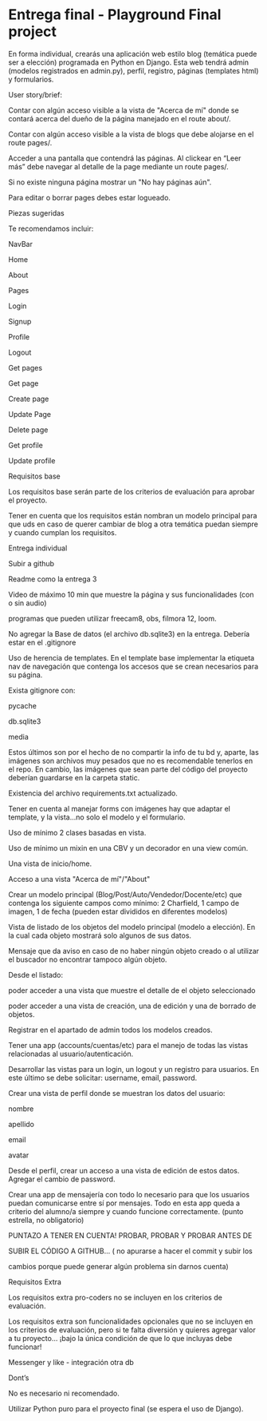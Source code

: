 # Entrega final - Playground Final project
En forma individual, crearás una aplicación web estilo blog (temática puede ser a elección) programada en Python en Django. Esta web tendrá admin (modelos registrados en admin.py), perfil, registro, páginas (templates html) y formularios.

User story/brief:

Contar con algún acceso visible a la vista de "Acerca de mí" donde se contará acerca del dueño de la página manejado en el route about/.

Contar con algún acceso visible a la vista de blogs que debe alojarse en el route pages/.

Acceder a una pantalla que contendrá las páginas. Al clickear en “Leer más” debe navegar al detalle de la page mediante un route pages/.

Si no existe ninguna página mostrar un "No hay páginas aún".

Para editar o borrar pages debes estar logueado.

Piezas sugeridas

Te recomendamos incluir:

NavBar

Home

About

Pages

Login

Signup

Profile

Logout

Get pages

Get page

Create page

Update Page

Delete page

Get profile

Update profile

Requisitos base

Los requisitos base serán parte de los criterios de evaluación para aprobar el proyecto.

Tener en cuenta que los requisitos están nombran un modelo principal para que uds en caso de querer cambiar de blog a otra temática puedan siempre y cuando cumplan los requisitos.

Entrega individual

Subir a github

Readme como la entrega 3

Video de máximo 10 min que muestre la página y sus funcionalidades (con o sin audio)


programas que pueden utilizar freecam8, obs, filmora 12, loom.


No agregar la Base de datos (el archivo db.sqlite3) en la entrega. Debería estar en el .gitignore

Uso de herencia de templates. En el template base implementar la etiqueta nav de navegación que contenga los accesos que se crean necesarios para su página.

Exista gitignore con:

pycache

db.sqlite3

media

Estos últimos son por el hecho de no compartir la info de tu bd y, aparte, las imágenes son archivos muy pesados que no es recomendable tenerlos en el repo. En cambio, las imágenes que sean parte del código del proyecto deberían guardarse en la carpeta static.

Existencia del archivo requirements.txt actualizado.

Tener en cuenta al manejar forms con imágenes hay que adaptar el template, y la vista...no solo el modelo y el formulario.

Uso de mínimo 2 clases basadas en vista.

Uso de mínimo un mixin en una CBV y un decorador en una view común.

Una vista de inicio/home.

Acceso a una vista "Acerca de mí"/"About"

Crear un modelo principal (Blog/Post/Auto/Vendedor/Docente/etc) que contenga los siguiente campos como mínimo: 2 Charfield, 1 campo de imagen, 1 de fecha (pueden estar divididos en diferentes modelos)

Vista de listado de los objetos del modelo principal (modelo a elección). En la cual cada objeto mostrará solo algunos de sus datos.

Mensaje que da aviso en caso de no haber ningún objeto creado o al utilizar el buscador no encontrar tampoco algún objeto.

Desde el listado:

poder acceder a una vista que muestre el detalle de el objeto seleccionado


poder acceder a una vista de creación, una de edición y una de borrado de objetos.


Registrar en el apartado de admin todos los modelos creados.

Tener una app (accounts/cuentas/etc) para el manejo de todas las vistas relacionadas al usuario/autenticación.

Desarrollar las vistas para un login, un logout y un registro para usuarios. En este último se debe solicitar: username, email, password.

Crear una vista de perfil donde se muestran los datos del usuario:


nombre


apellido


email


avatar



Desde el perfil, crear un acceso a una vista de edición de estos datos. Agregar el cambio de password.

Crear una app de mensajería con todo lo necesario para que los usuarios puedan comunicarse entre sí por mensajes. Todo en esta app queda a criterio del alumno/a siempre y cuando funcione correctamente. (punto estrella, no obligatorio)

PUNTAZO A TENER EN CUENTA! PROBAR, PROBAR Y PROBAR ANTES DE

SUBIR EL CÓDIGO A GITHUB... ( no apurarse a hacer el commit y subir los

cambios porque puede generar algún problema sin darnos cuenta)

Requisitos Extra

Los requisitos extra pro-coders no se incluyen en los criterios de evaluación.

Los requisitos extra son funcionalidades opcionales que no se incluyen en los criterios de evaluación, pero si te falta diversión y quieres agregar valor a tu proyecto... ¡bajo la única condición de que lo que incluyas debe funcionar!

Messenger y like - integración otra db

Dont’s

No es necesario ni recomendado.

Utilizar Python puro para el proyecto final (se espera el uso de Django).